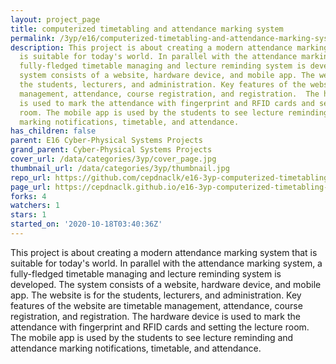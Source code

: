 ```yaml
---
layout: project_page
title: computerized timetabling and attendance marking system
permalink: /3yp/e16/computerized-timetabling-and-attendance-marking-system/
description: This project is about creating a modern attendance marking system that
  is suitable for today's world. In parallel with the attendance marking system, a
  fully-fledged timetable managing and lecture reminding system is developed. The
  system consists of a website, hardware device, and mobile app. The website is for
  the students, lecturers, and administration. Key features of the website are timetable
  management, attendance, course registration, and registration.  The hardware device
  is used to mark the attendance with fingerprint and RFID cards and setting the lecture
  room. The mobile app is used by the students to see lecture reminding and attendance
  marking notifications, timetable, and attendance.
has_children: false
parent: E16 Cyber-Physical Systems Projects
grand_parent: Cyber-Physical Systems Projects
cover_url: /data/categories/3yp/cover_page.jpg
thumbnail_url: /data/categories/3yp/thumbnail.jpg
repo_url: https://github.com/cepdnaclk/e16-3yp-computerized-timetabling-and-attendance-marking-system
page_url: https://cepdnaclk.github.io/e16-3yp-computerized-timetabling-and-attendance-marking-system
forks: 4
watchers: 1
stars: 1
started_on: '2020-10-18T03:40:36Z'
---
```


This project is about creating a modern attendance marking system that is suitable for today's world. In parallel with the attendance marking system, a fully-fledged timetable managing and lecture reminding system is developed. The system consists of a website, hardware device, and mobile app. The website is for the students, lecturers, and administration. Key features of the website are timetable management, attendance, course registration, and registration.  The hardware device is used to mark the attendance with fingerprint and RFID cards and setting the lecture room. The mobile app is used by the students to see lecture reminding and attendance marking notifications, timetable, and attendance.